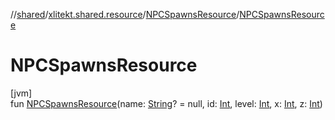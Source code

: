 //[shared](../../../index.md)/[xlitekt.shared.resource](../index.md)/[NPCSpawnsResource](index.md)/[NPCSpawnsResource](-n-p-c-spawns-resource.md)

# NPCSpawnsResource

[jvm]\
fun [NPCSpawnsResource](-n-p-c-spawns-resource.md)(name: [String](https://kotlinlang.org/api/latest/jvm/stdlib/kotlin/-string/index.html)? = null, id: [Int](https://kotlinlang.org/api/latest/jvm/stdlib/kotlin/-int/index.html), level: [Int](https://kotlinlang.org/api/latest/jvm/stdlib/kotlin/-int/index.html), x: [Int](https://kotlinlang.org/api/latest/jvm/stdlib/kotlin/-int/index.html), z: [Int](https://kotlinlang.org/api/latest/jvm/stdlib/kotlin/-int/index.html))
